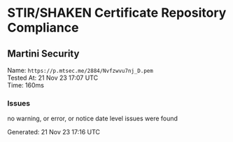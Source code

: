 # STIR/SHAKEN Certificate Repository Compliance

## Martini Security

Name: `https://p.mtsec.me/2884/Nvfzwvu7nj_D.pem`\
Tested At: 21 Nov 23 17:07 UTC\
Time: 160ms

### Issues

no warning, or error, or notice date level issues were found

Generated: 21 Nov 23 17:16 UTC